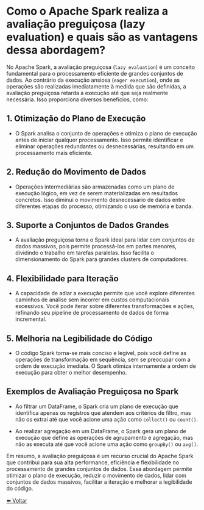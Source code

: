 # Como o Apache Spark realiza a avaliação preguiçosa (lazy evaluation) e quais são as vantagens dessa abordagem?

No Apache Spark, a avaliação preguiçosa (`lazy evaluation`) é um conceito fundamental para o processamento eficiente de grandes conjuntos de dados. Ao contrário da execução ansiosa (`eager execution`), onde as operações são realizadas imediatamente à medida que são definidas, a avaliação preguiçosa retarda a execução até que seja realmente necessária. Isso proporciona diversos benefícios, como:

## **1. Otimização do Plano de Execução**

* O Spark analisa o conjunto de operações e otimiza o plano de execução antes de iniciar qualquer processamento. Isso permite identificar e eliminar operações redundantes ou desnecessárias, resultando em um processamento mais eficiente.

## **2. Redução do Movimento de Dados**

* Operações intermediárias são armazenadas como um plano de execução lógico, em vez de serem materializadas em resultados concretos. Isso diminui o movimento desnecessário de dados entre diferentes etapas do processo, otimizando o uso de memória e banda.

## **3. Suporte a Conjuntos de Dados Grandes**

* A avaliação preguiçosa torna o Spark ideal para lidar com conjuntos de dados massivos, pois permite processá-los em partes menores, dividindo o trabalho em tarefas paralelas. Isso facilita o dimensionamento do Spark para grandes clusters de computadores.

## **4. Flexibilidade para Iteração**

* A capacidade de adiar a execução permite que você explore diferentes caminhos de análise sem incorrer em custos computacionais excessivos. Você pode iterar sobre diferentes transformações e ações, refinando seu pipeline de processamento de dados de forma incremental.

## **5. Melhoria na Legibilidade do Código**

* O código Spark torna-se mais conciso e legível, pois você define as operações de transformação em sequência, sem se preocupar com a ordem de execução imediata. O Spark otimiza internamente a ordem de execução para obter o melhor desempenho.

## **Exemplos de Avaliação Preguiçosa no Spark**

* Ao filtrar um DataFrame, o Spark cria um plano de execução que identifica apenas os registros que atendem aos critérios de filtro, mas não os extrai até que você acione uma ação como `collect()` ou `count()`.

* Ao realizar agregação em um DataFrame, o Spark gera um plano de execução que define as operações de agrupamento e agregação, mas não as executa até que você acione uma ação como `groupBy()` ou `avg()`.

Em resumo, a avaliação preguiçosa é um recurso crucial do Apache Spark que contribui para sua alta performance, eficiência e flexibilidade no processamento de grandes conjuntos de dados. Essa abordagem permite otimizar o plano de execução, reduzir o movimento de dados, lidar com conjuntos de dados massivos, facilitar a iteração e melhorar a legibilidade do código.



[⬅️ Voltar](../apache_spark.md)